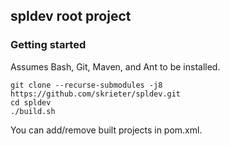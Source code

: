 ## spldev root project

### Getting started

Assumes Bash, Git, Maven, and Ant to be installed.

```
git clone --recurse-submodules -j8 https://github.com/skrieter/spldev.git
cd spldev
./build.sh
```

You can add/remove built projects in pom.xml.